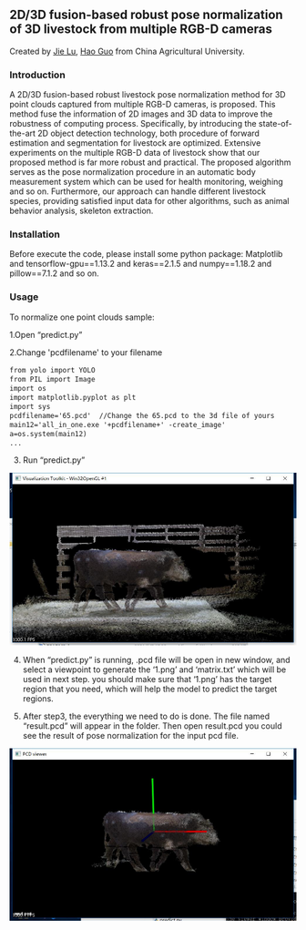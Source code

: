 ## 2D/3D fusion-based robust pose normalization of 3D livestock from multiple RGB-D cameras
Created by <a href="http://pclcn.org" target="_blank">Jie Lu</a>, <a href="http://clst.cau.edu.cn/art/2018/8/8/art_31197_580629.html" target="_blank">Hao Guo</a> from China Agricultural University.

### Introduction
A 2D/3D fusion-based robust livestock pose normalization method for 3D point clouds captured from multiple RGB-D cameras, is proposed.
This method fuse the information of 2D images and 3D data to improve the robustness of computing process. Specifically, by introducing the state-of-the-art 2D object detection technology, both procedure of forward estimation and segmentation for livestock are optimized.
Extensive experiments on the multiple RGB-D data of livestock show that our proposed method is far more robust and practical. The proposed algorithm serves as the pose normalization procedure in an automatic body measurement system which can be used for health monitoring, weighing and so on.
Furthermore, our approach can handle different livestock species, providing satisfied input data for other algorithms, such as animal behavior analysis, skeleton extraction.

### Installation
Before execute the code, please install some python package:
Matplotlib and tensorflow-gpu==1.13.2 and keras==2.1.5 and numpy==1.18.2 and pillow==7.1.2 and so on.

### Usage
To normalize one point clouds sample:

1.Open “predict.py” 

2.Change 'pcdfilename' to your filename

```
from yolo import YOLO
from PIL import Image
import os
import matplotlib.pyplot as plt
import sys
pcdfilename='65.pcd'  //Change the 65.pcd to the 3d file of yours
main12='all_in_one.exe '+pcdfilename+' -create_image'
a=os.system(main12)
...
```

3. Run “predict.py”

![screenshot for select a viewpoint](./fig/select%20viewpoint.jpg)


4. When “predict.py” is running, .pcd file will be open in new window, and select a viewpoint to generate the ‘1.png’ and ‘matrix.txt’ which will be used in next step. you should make sure that ‘1.png’ has the target region that you need, which will help the model to predict the target regions.

5. After step3, the everything we need to do is done. The file named “result.pcd” will appear in the folder. Then open result.pcd you could see the result of pose normalization for the input pcd file.

![screenshot for result of pose normalization](./fig/normalized%20visual.jpg)




